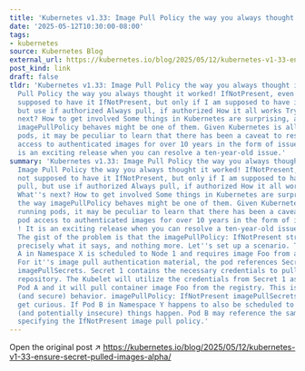 ```yaml
---
title: 'Kubernetes v1.33: Image Pull Policy the way you always thought it worked!'
date: '2025-05-12T10:30:00-08:00'
tags:
- kubernetes
source: Kubernetes Blog
external_url: https://kubernetes.io/blog/2025/05/12/kubernetes-v1-33-ensure-secret-pulled-images-alpha/
post_kind: link
draft: false
tldr: 'Kubernetes v1.33: Image Pull Policy the way you always thought it worked! Image
  Pull Policy the way you always thought it worked! IfNotPresent, even if I''m not
  supposed to have it IfNotPresent, but only if I am supposed to have it Never pull,
  but use if authorized Always pull, if authorized How it all works Try it out What''s
  next? How to get involved Some things in Kubernetes are surprising, and the way
  imagePullPolicy behaves might be one of them. Given Kubernetes is all about running
  pods, it may be peculiar to learn that there has been a caveat to restricting pod
  access to authenticated images for over 10 years in the form of issue 18787 ! It
  is an exciting release when you can resolve a ten-year-old issue.'
summary: 'Kubernetes v1.33: Image Pull Policy the way you always thought it worked!
  Image Pull Policy the way you always thought it worked! IfNotPresent, even if I''m
  not supposed to have it IfNotPresent, but only if I am supposed to have it Never
  pull, but use if authorized Always pull, if authorized How it all works Try it out
  What''s next? How to get involved Some things in Kubernetes are surprising, and
  the way imagePullPolicy behaves might be one of them. Given Kubernetes is all about
  running pods, it may be peculiar to learn that there has been a caveat to restricting
  pod access to authenticated images for over 10 years in the form of issue 18787
  ! It is an exciting release when you can resolve a ten-year-old issue. imagePullPolicy
  The gist of the problem is that the imagePullPolicy: IfNotPresent strategy has done
  precisely what it says, and nothing more. Let''s set up a scenario. To begin, Pod
  A in Namespace X is scheduled to Node 1 and requires image Foo from a private repository.
  For it''s image pull authentication material, the pod references Secret 1 in its
  imagePullSecrets. Secret 1 contains the necessary credentials to pull from the private
  repository. The Kubelet will utilize the credentials from Secret 1 as supplied by
  Pod A and it will pull container image Foo from the registry. This is the intended
  (and secure) behavior. imagePullPolicy: IfNotPresent imagePullSecrets But now things
  get curious. If Pod B in Namespace Y happens to also be scheduled to Node 1 , unexpected
  (and potentially insecure) things happen. Pod B may reference the same private image,
  specifying the IfNotPresent image pull policy.'
---
```

Open the original post ↗ https://kubernetes.io/blog/2025/05/12/kubernetes-v1-33-ensure-secret-pulled-images-alpha/
